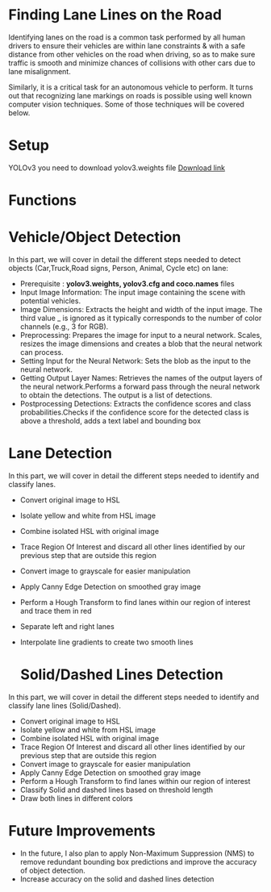 # **Finding Lane Lines on the Road**

Identifying lanes on the road is a common task performed by all human drivers to ensure their vehicles are within lane constraints & with a safe distance from other vehicles on the road when driving, so as to make sure traffic is smooth and minimize chances of collisions with other cars due to lane misalignment.

Similarly, it is a critical task for an autonomous vehicle to perform. It turns out that recognizing lane markings on roads is possible using well known computer vision techniques. Some of those techniques will be covered below.


# Setup
YOLOv3 you need to download yolov3.weights file
[Download link](https://pjreddie.com/darknet/yolo/)


# **Functions**
 # Vehicle/Object Detection
 In this part, we will cover in detail the different steps needed to detect objects (Car,Truck,Road signs, Person, Animal, Cycle etc) on lane:
* Prerequisite : **yolov3.weights, yolov3.cfg and coco.names** files
* Input Image Information: The input image containing the scene with potential vehicles.
* Image Dimensions: Extracts the height and width of the input image. The third value _ is ignored as it typically corresponds to the number of color channels (e.g., 3 for RGB).
* Preprocessing: Prepares the image for input to a neural network. Scales, resizes the image dimensions and creates a blob that the neural network can process.
* Setting Input for the Neural Network: Sets the blob as the input to the neural network.
* Getting Output Layer Names: Retrieves the names of the output layers of the neural network.Performs a forward pass through the neural network to obtain the detections. The output is a list of detections.
* Postprocessing Detections: Extracts the confidence scores and class probabilities.Checks if the confidence score for the detected class is above a threshold, adds a text label and bounding box

 # Lane Detection
 
In this part, we will cover in detail the different steps needed to identify and classify lanes.
* Convert original image to HSL
* Isolate yellow and white from HSL image
* Combine isolated HSL with original image
* Trace Region Of Interest and discard all other lines identified by our previous step that are outside this region
* Convert image to grayscale for easier manipulation
* Apply Canny Edge Detection on smoothed gray image
* Perform a Hough Transform to find lanes within our region of interest and trace them in red
* Separate left and right lanes
* Interpolate line gradients to create two smooth lines

  # Solid/Dashed Lines Detection
 
In this part, we will cover in detail the different steps needed to identify and classify lane lines (Solid/Dashed).
* Convert original image to HSL
* Isolate yellow and white from HSL image
* Combine isolated HSL with original image
* Trace Region Of Interest and discard all other lines identified by our previous step that are outside this region
* Convert image to grayscale for easier manipulation
* Apply Canny Edge Detection on smoothed gray image
* Perform a Hough Transform to find lanes within our region of interest
* Classify Solid and dashed lines based on threshold length
* Draw both lines in different colors

# Future Improvements

* In the future, I also plan to apply Non-Maximum Suppression (NMS) to remove redundant bounding box predictions and improve the accuracy of object detection.
* Increase accuracy on the solid and dashed lines detection 
